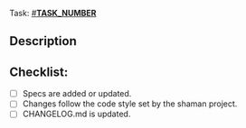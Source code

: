Task: [#__TASK_NUMBER__](__PRODUCTIVE_TASK_URL__) <!-- If applicable -->

## Description
<!-- Please describe what you have changed or added -->

## Checklist:
- [ ] Specs are added or updated.
- [ ] Changes follow the code style set by the shaman project.
- [ ] CHANGELOG.md is updated.
